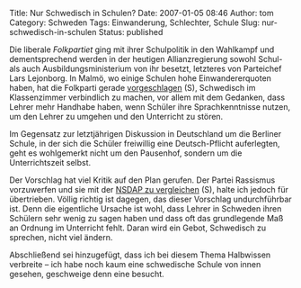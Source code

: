 Title: Nur Schwedisch in Schulen?
Date: 2007-01-05 08:46
Author: tom
Category: Schweden
Tags: Einwanderung, Schlechter, Schule
Slug: nur-schwedisch-in-schulen
Status: published

Die liberale *Folkpartiet* ging mit ihrer Schulpolitik in den Wahlkampf
und dementsprechend werden in der heutigen Allianzregierung sowohl
Schul- als auch Ausbildungsministerium von ihr besetzt, letzteres von
Parteichef Lars Lejonborg. In Malmö, wo einige Schulen hohe
Einwandererquoten haben, hat die Folkparti gerade
[vorgeschlagen](http://www.sr.se/Ekot/artikel.asp?artikel=1121977) (S),
Schwedisch im Klassenzimmer verbindlich zu machen, vor allem mit dem
Gedanken, dass Lehrer mehr Handhabe haben, wenn Schüler ihre
Sprachkenntnisse nutzen, um den Lehrer zu umgehen und den Unterricht zu
stören.

Im Gegensatz zur letztjährigen Diskussion in Deutschland um die Berliner
Schule, in der sich die Schüler freiwillig eine Deutsch-Pflicht
auferlegten, geht es wohlgemerkt nicht um den Pausenhof, sondern um die
Unterrichtszeit selbst.

Der Vorschlag hat viel Kritik auf den Plan gerufen. Der Partei Rassismus
vorzuwerfen und sie mit der [NSDAP zu
vergleichen](http://www.selig.se/2007/01/03/nationalsozialistische-schwedische-volkspartei/)
(S), halte ich jedoch für übertrieben. Völlig richtig ist dagegen, das
dieser Vorschlag undurchführbar ist. Denn die eigentliche Ursache ist
wohl, dass Lehrer in Schweden ihren Schülern sehr wenig zu sagen haben
und dass oft das grundlegende Maß an Ordnung im Unterricht fehlt. Daran
wird ein Gebot, Schwedisch zu sprechen, nicht viel ändern.

Abschließend sei hinzugefügt, dass ich bei diesem Thema Halbwissen
verbreite – ich habe noch kaum eine schwedische Schule von innen
gesehen, geschweige denn eine besucht.

